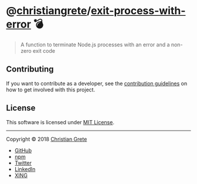 # @[christiangrete][repository-owner-github-url]/[exit-process-with-error][repository-github-url] :bomb:

> A function to terminate Node.js processes with an error and a non-zero exit code

## Contributing

If you want to contribute as a developer, see the [contribution guidelines](CONTRIBUTING.md) on how to get involved with this project.

## License

This software is licensed under [MIT License](LICENSE.md).

---

Copyright © 2018 [Christian Grete][repository-owner-url]
- [GitHub](https://github.com/ChristianGrete)
- [npm](https://www.npmjs.com/~christiangrete)
- [Twitter](https://twitter.com/ChristianGrete)
- [LinkedIn](https://www.linkedin.com/in/ChristianGrete)
- [XING](https://www.xing.com/profile/Christian_Grete2)

[repository-github-url]: https://github.com/ChristianGrete/exit-process-with-error
[repository-owner-github-url]: https://github.com/ChristianGrete
[repository-owner-url]: https://christiangrete.com